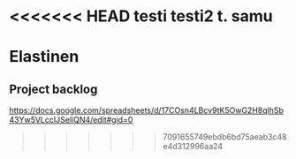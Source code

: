 <<<<<<< HEAD
testi
testi2 t. samu
=======
# Elastinen

## Project backlog
https://docs.google.com/spreadsheets/d/17COsn4LBcv9tK5OwG2H8qlhSb43Yw5VLccIJSeliQN4/edit#gid=0
>>>>>>> 7091655749ebdb6bd75aeab3c48e4d312996aa24
